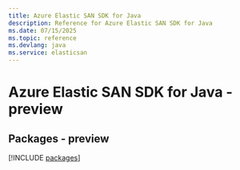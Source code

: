 ```yaml
---
title: Azure Elastic SAN SDK for Java
description: Reference for Azure Elastic SAN SDK for Java
ms.date: 07/15/2025
ms.topic: reference
ms.devlang: java
ms.service: elasticsan
---
```

# Azure Elastic SAN SDK for Java - preview
## Packages - preview
[!INCLUDE [packages](elastic-san-index.md)]